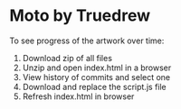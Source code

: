 # Moto by Truedrew

To see progress of the artwork over time:

1. Download zip of all files
2. Unzip and open index.html in a browser
3. View history of commits and select one
4. Download and replace the script.js file
5. Refresh index.html in browser